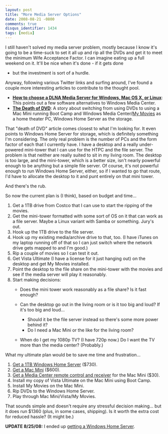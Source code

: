 ```yaml
---
layout: post
title: "More Media Server Options"
date: 2008-08-21 -0800
comments: true
disqus_identifier: 1434
tags: [media]
---
```

I still haven't solved my media server problem, mostly because I know
it's going to be a time-suck to set it all up and rip all the DVDs and
get it to meet the minimum Wife Acceptance Factor. I can imagine eating
up a full weekend on it. It'll be nice when it's done - if it gets done
- but the investment is sort of a hurdle.

Anyway, following various Twitter links and surfing around, I've found a
couple more interesting articles to contribute to the thought pool.

-   [**How to choose a DLNA Media Server for Windows, Mac OS X, or
    Linux**](http://www.rbgrn.net/blog/2007/08/how-to-choose-dlna-media-server-software-in-windows-mac-os-x-or-linux.html):
    This points out a few software alternatives to Windows Media Center.
-   [**The Death of
    DVD**](http://angryhacker.com/blog/archive/2007/08/20/the-death-of-dvd.aspx):
    A story about switching from using DVDs to using a Mac Mini running
    Boot Camp and Windows Media Center/[My
    Movies](http://www.mymovies.dk/) as a home theater PC, Windows Home
    Server as the storage.

That "death of DVD" article comes closest to what I'm looking for. It
even points to Windows Home Server for storage, which is definitely
something I'm considering. The only real problem is the number of PCs
and the form factor of each that I currently have. I have a desktop
and a really under-powered mini-tower that I can use for the HTPC and
the file server. The problem is that neither are really suited to sit in
my living room. The desktop is too large, and the mini-tower, which is a
better size, isn't nearly powerful enough to be anything but a
simple file server. Of course, it's not powerful enough to run Windows
Home Server, either, so if I wanted to go that route, I'd have to
allocate the desktop to it and punt entirely on that mini tower.

And there's the rub.

So now the current plan is (I think), based on budget and time...

1.  Get a 1TB drive from Costco that I can use to start the ripping of
    the movies.
2.  Get the mini-tower formatted with some sort of OS on it that can
    work as a file server. Maybe a Linux variant with Samba or
    something. Jury's out.
3.  Hook up the 1TB drive to the file server.
4.  Hook up my existing media/archive drive to that, too. (I have iTunes
    on my laptop running off of that so I can just switch where the
    network drive gets mapped to and I'm good.)
5.  Rip a couple of movies so I can test it out.
6.  Get Vista Ultimate (I have a license for it just hanging out) on the
    desktop and get My Movies installed.
7.  Point the desktop to the file share on the mini-tower with the
    movies and see if the media server will play it reasonably.
8.  Start making decisions:
    -   Does the mini tower work reasonably as a file share? Is it fast
        enough?
    -   Can the desktop go out in the living room or is it too big and
        loud? If it's too big and loud...
        -   Should it be the file server instead so there's some more
            power behind it?
        -   Do I need a Mac Mini or the like for the living room?

    -   When do I get my 1080p TV? (I have 720p now.) Do I want the TV
        more than the media center? (Probably.)

What my ultimate plan would be to save me time and frustration...

1.  [Get a 1TB Windows Home
    Server](http://www.costco.com/Browse/Product.aspx?Prodid=11273362&search=mediasmart&Mo=1&cm_re=1_en-_-Top_Left_Nav-_-Top_search&lang=en-US&Nr=P_CatalogName:BC&Sp=S&N=5000043&whse=BC&Dx=mode+matchallpartial&Ntk=Text_Search&Dr=P_CatalogName:BC&Ne=4000000&D=mediasmart&Ntt=mediasmart&No=1&Ntx=mode+matchallpartial&Nty=1&topnav=&s=1)
    ($730).
2.  [Get a Mac
    Mini](http://store.apple.com/us/browse/home/shop_mac/family/mac_mini)
    ($600).
3.  [Get a Media Center remote control and
    receiver](http://www.microsoft.com/hardware/mouseandkeyboard/productdetails.aspx?pid=065)
    for the Mac Mini ($30).
4.  Install my copy of Vista Ultimate on the Mac Mini using Boot Camp.
5.  Install My Movies on the Mac Mini.
6.  Rip DVDs to the Windows Home Server.
7.  Play through Mac Mini/Vista/My Movies.

That sounds simple and doesn't require any stressful decision making...
but it does run $1360 (plus, in some cases, shipping). Is it worth the
extra cost for reduced hassle? (It might be.)

**UPDATE 8/25/08:** I ended up [getting a Windows Home
Server](/archive/2008/08/25/windows-home-server-first-impressions.aspx).

